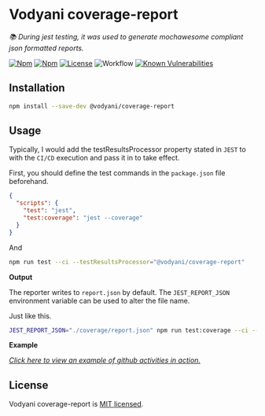# Vodyani coverage-report

*📚 During jest testing, it was used to generate mochawesome compliant json formatted reports.*

[![Npm](https://img.shields.io/npm/v/@vodyani/coverage-report)](https://www.npmjs.com/package/@vodyani/coverage-report)
[![Npm](https://img.shields.io/npm/dm/@vodyani/coverage-report)](https://www.npmjs.com/package/@vodyani/coverage-report)
[![License](https://img.shields.io/github/license/vodyani/coverage-report)](LICENSE)
![Workflow](https://github.com/vodyani/coverage-report/actions/workflows/release.yml/badge.svg)
[![Known Vulnerabilities](https://snyk.io/test/github/vodyani/coverage-report/badge.svg?targetFile=package.json)](https://snyk.io/test/github/vodyani/coverage-report?targetFile=package.json)

## Installation

```sh
npm install --save-dev @vodyani/coverage-report
```

## Usage

Typically, I would add the testResultsProcessor property stated in `JEST` to with the `CI/CD` execution and pass it in to take effect.

First, you should define the test commands in the `package.json` file beforehand.

```json
{
  "scripts": {
    "test": "jest",
    "test:coverage": "jest --coverage"
  }
}
```

And

```sh
npm run test --ci --testResultsProcessor="@vodyani/coverage-report"
```

**Output**

The reporter writes to `report.json` by default. The `JEST_REPORT_JSON` environment variable can be used to alter the file name.

Just like this.

```sh
JEST_REPORT_JSON="./coverage/report.json" npm run test:coverage --ci --testResultsProcessor="@vodyani/coverage-report"
```

**Example**

[*Click here to view an example of github activities in action.*](https://github.com/vodyani/workflows/blob/8aab8360f0566cb42d3ff9bcfd94e5ed4ef4b6f3/.github/workflows/publish-codecov.yml#L39)

## License

Vodyani coverage-report is [MIT licensed](LICENSE).
